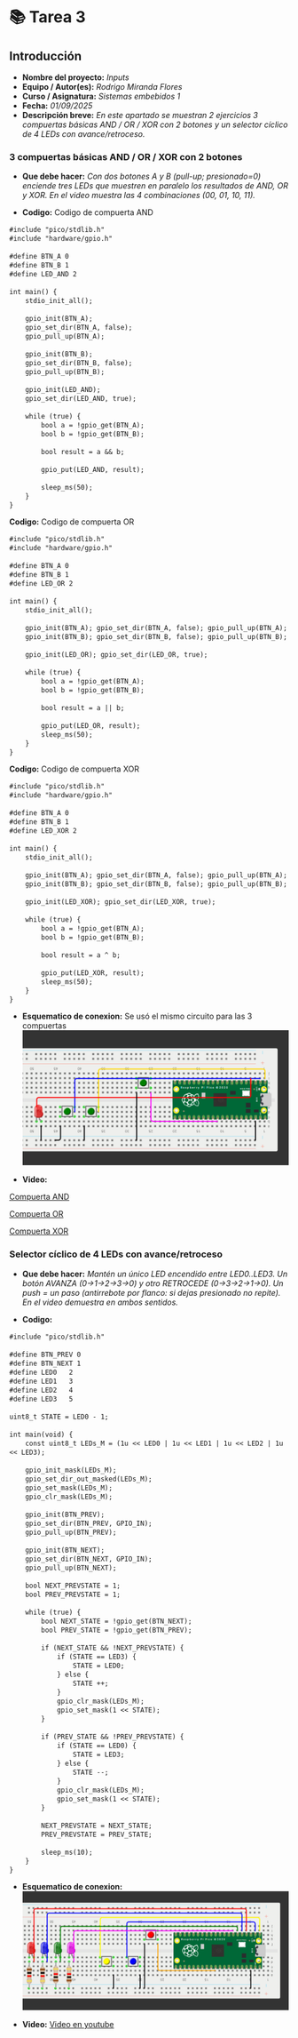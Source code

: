 # 📚 **Tarea 3**

## **Introducción**

- **Nombre del proyecto:** _Inputs_  
- **Equipo / Autor(es):** _Rodrigo Miranda Flores_  
- **Curso / Asignatura:** _Sistemas embebidos 1_  
- **Fecha:** _01/09/2025_  
- **Descripción breve:** _En este apartado se muestran  2 ejercicios 3 compuertas básicas AND / OR / XOR con 2 botones y un selector cíclico de 4 LEDs con avance/retroceso._
### **3 compuertas básicas AND / OR / XOR con 2 botones**

- **Que debe hacer:**
_Con dos botones A y B (pull-up; presionado=0) enciende tres LEDs que muestren en paralelo los resultados de AND, OR y XOR. En el video muestra las 4 combinaciones (00, 01, 10, 11)._

- **Codigo:**
Codigo de compuerta AND
```
#include "pico/stdlib.h"
#include "hardware/gpio.h"
 
#define BTN_A 0
#define BTN_B 1
#define LED_AND 2
 
int main() {
    stdio_init_all();
 
    gpio_init(BTN_A);
    gpio_set_dir(BTN_A, false);
    gpio_pull_up(BTN_A);
 
    gpio_init(BTN_B);
    gpio_set_dir(BTN_B, false);
    gpio_pull_up(BTN_B);
 
    gpio_init(LED_AND);
    gpio_set_dir(LED_AND, true);
 
    while (true) {
        bool a = !gpio_get(BTN_A);
        bool b = !gpio_get(BTN_B);
 
        bool result = a && b;
 
        gpio_put(LED_AND, result);
 
        sleep_ms(50);
    }
}
```

**Codigo:**
Codigo de compuerta OR
```
#include "pico/stdlib.h"
#include "hardware/gpio.h"
 
#define BTN_A 0
#define BTN_B 1
#define LED_OR 2
 
int main() {
    stdio_init_all();
 
    gpio_init(BTN_A); gpio_set_dir(BTN_A, false); gpio_pull_up(BTN_A);
    gpio_init(BTN_B); gpio_set_dir(BTN_B, false); gpio_pull_up(BTN_B);
 
    gpio_init(LED_OR); gpio_set_dir(LED_OR, true);
 
    while (true) {
        bool a = !gpio_get(BTN_A);
        bool b = !gpio_get(BTN_B);
 
        bool result = a || b;
 
        gpio_put(LED_OR, result);
        sleep_ms(50);
    }
}
```
**Codigo:**
Codigo de compuerta XOR
```
#include "pico/stdlib.h"
#include "hardware/gpio.h"
 
#define BTN_A 0
#define BTN_B 1
#define LED_XOR 2
 
int main() {
    stdio_init_all();
 
    gpio_init(BTN_A); gpio_set_dir(BTN_A, false); gpio_pull_up(BTN_A);
    gpio_init(BTN_B); gpio_set_dir(BTN_B, false); gpio_pull_up(BTN_B);
 
    gpio_init(LED_XOR); gpio_set_dir(LED_XOR, true);
 
    while (true) {
        bool a = !gpio_get(BTN_A);
        bool b = !gpio_get(BTN_B);
 
        bool result = a ^ b;
 
        gpio_put(LED_XOR, result);
        sleep_ms(50);
    }
}
```
- **Esquematico de conexion:** Se usó el mismo circuito para las 3 compuertas
![Esquema de conexión](T3E1.png)

- **Video:**

[Compuerta AND](https://youtube.com/shorts/Al4uy3-YmbE?feature=share)

[Compuerta OR](https://youtube.com/shorts/1P4SH7KxhFU)

[Compuerta XOR](https://youtube.com/shorts/eoCzc6YgBfI)

### **Selector cíclico de 4 LEDs con avance/retroceso**

- **Que debe hacer:**
_Mantén un único LED encendido entre LED0..LED3. Un botón AVANZA (0→1→2→3→0) y otro RETROCEDE (0→3→2→1→0). Un push = un paso (antirrebote por flanco: si dejas presionado no repite). En el video demuestra en ambos sentidos._

- **Codigo:**
```
#include "pico/stdlib.h"
 
#define BTN_PREV 0      
#define BTN_NEXT 1    
#define LED0   2
#define LED1   3
#define LED2   4
#define LED3   5
 
uint8_t STATE = LED0 - 1;
 
int main(void) {
    const uint8_t LEDs_M = (1u << LED0 | 1u << LED1 | 1u << LED2 | 1u << LED3);
 
    gpio_init_mask(LEDs_M);
    gpio_set_dir_out_masked(LEDs_M);
    gpio_set_mask(LEDs_M);   
    gpio_clr_mask(LEDs_M);
 
    gpio_init(BTN_PREV);
    gpio_set_dir(BTN_PREV, GPIO_IN);
    gpio_pull_up(BTN_PREV);
 
    gpio_init(BTN_NEXT);
    gpio_set_dir(BTN_NEXT, GPIO_IN);
    gpio_pull_up(BTN_NEXT);
 
    bool NEXT_PREVSTATE = 1;
    bool PREV_PREVSTATE = 1;
 
    while (true) {
        bool NEXT_STATE = !gpio_get(BTN_NEXT);
        bool PREV_STATE = !gpio_get(BTN_PREV);
 
        if (NEXT_STATE && !NEXT_PREVSTATE) {
            if (STATE == LED3) {
                STATE = LED0;
            } else {
                STATE ++;
            }
            gpio_clr_mask(LEDs_M);                
            gpio_set_mask(1 << STATE);              
        }
 
        if (PREV_STATE && !PREV_PREVSTATE) {
            if (STATE == LED0) {
                STATE = LED3;
            } else {
                STATE --;
            }
            gpio_clr_mask(LEDs_M);                
            gpio_set_mask(1 << STATE);              
        }
 
        NEXT_PREVSTATE = NEXT_STATE;
        PREV_PREVSTATE = PREV_STATE;
 
        sleep_ms(10);
    }
}
```

- **Esquematico de conexion:**
![Esquema de conexión](T3E2.png)

- **Video:**
[Video en youtube](https://youtube.com/shorts/-E7wB8Z-OBw)
